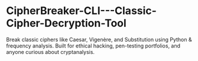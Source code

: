 # CipherBreaker-CLI---Classic-Cipher-Decryption-Tool
Break classic ciphers like Caesar, Vigenère, and Substitution using Python &amp; frequency analysis. Built for ethical hacking, pen-testing portfolios, and anyone curious about cryptanalysis.
